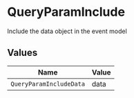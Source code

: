 # QueryParamInclude

Include the data object in the event model


## Values

| Name                    | Value                   |
| ----------------------- | ----------------------- |
| `QueryParamIncludeData` | data                    |
